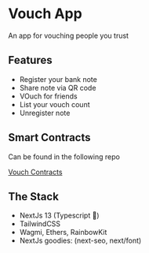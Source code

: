 # Vouch App

An app for vouching people you trust

## Features

- Register your bank note
- Share note via QR code
- VOuch for friends
- List your vouch count
- Unregister note

## Smart Contracts

Can be found in the following repo

[Vouch Contracts](https://github.com/cypher-eth/vouch)


## The Stack

- NextJs 13 (Typescript 🤘)
- TailwindCSS
- Wagmi, Ethers, RainbowKit
- NextJs goodies: (next-seo, next/font)


